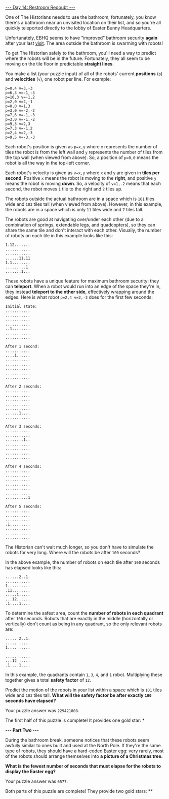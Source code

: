 [--- Day 14: Restroom Redoubt ---](https://adventofcode.com/2024/day/14)

One of The Historians needs to use the bathroom; fortunately, you know there's a bathroom near an unvisited location on their list, and so you're all quickly teleported directly to the lobby of Easter Bunny Headquarters.

Unfortunately, EBHQ seems to have "improved" bathroom security **again** after your last [visit](https://adventofcode.com/2016/day/2). The area outside the bathroom is swarming with robots!

To get The Historian safely to the bathroom, you'll need a way to predict where the robots will be in the future. Fortunately, they all seem to be moving on the tile floor in predictable **straight lines**.

You make a list (your puzzle input) of all of the robots' current **positions** (`p`) and **velocities** (`v`), one robot per line. For example:

    p=0,4 v=3,-3
    p=6,3 v=-1,-3
    p=10,3 v=-1,2
    p=2,0 v=2,-1
    p=0,0 v=1,3
    p=3,0 v=-2,-2
    p=7,6 v=-1,-3
    p=3,0 v=-1,-2
    p=9,3 v=2,3
    p=7,3 v=-1,2
    p=2,4 v=2,-3
    p=9,5 v=-3,-3

Each robot's position is given as `p=x,y` where `x` represents the number of tiles the robot is from the left wall and `y` represents the number of tiles from the top wall (when viewed from above). So, a position of `p=0,0` means the robot is all the way in the top-left corner.

Each robot's velocity is given as `v=x,y` where `x` and `y` are given in **tiles per second**. Positive `x` means the robot is moving to the **right**, and positive `y` means the robot is moving **down**. So, a velocity of `v=1,-2` means that each second, the robot moves `1` tile to the right and `2` tiles up.

The robots outside the actual bathroom are in a space which is `101` tiles wide and `103` tiles tall (when viewed from above). However, in this example, the robots are in a space which is only `11` tiles wide and `7` tiles tall.

The robots are good at navigating over/under each other (due to a combination of springs, extendable legs, and quadcopters), so they can share the same tile and don't interact with each other. Visually, the number of robots on each tile in this example looks like this:

    1.12.......
    ...........
    ...........
    ......11.11
    1.1........
    .........1.
    .......1...

These robots have a unique feature for maximum bathroom security: they can **teleport**. When a robot would run into an edge of the space they're in, they instead **teleport to the other side**, effectively wrapping around the edges. Here is what robot `p=2,4 v=2,-3` does for the first few seconds:

    Initial state:
    ...........
    ...........
    ...........
    ...........
    ..1........
    ...........
    ...........

    After 1 second:
    ...........
    ....1......
    ...........
    ...........
    ...........
    ...........
    ...........

    After 2 seconds:
    ...........
    ...........
    ...........
    ...........
    ...........
    ......1....
    ...........

    After 3 seconds:
    ...........
    ...........
    ........1..
    ...........
    ...........
    ...........
    ...........

    After 4 seconds:
    ...........
    ...........
    ...........
    ...........
    ...........
    ...........
    ..........1

    After 5 seconds:
    ...........
    ...........
    ...........
    .1.........
    ...........
    ...........
    ...........

The Historian can't wait much longer, so you don't have to simulate the robots for very long. Where will the robots be after `100` seconds?

In the above example, the number of robots on each tile after `100` seconds has elapsed looks like this:

    ......2..1.
    ...........
    1..........
    .11........
    .....1.....
    ...12......
    .1....1....

To determine the safest area, count the **number of robots in each quadrant** after `100` seconds. Robots that are exactly in the middle (horizontally or vertically) don't count as being in any quadrant, so the only relevant robots are:

    ..... 2..1.
    ..... .....
    1.... .....
            
    ..... .....
    ...12 .....
    .1... 1....

In this example, the quadrants contain `1`, `3`, `4`, and `1` robot. Multiplying these together gives a total **safety factor** of `12`.

Predict the motion of the robots in your list within a space which is `101` tiles wide and `103` tiles tall. **What will the safety factor be after exactly** **`100`** **seconds have elapsed?**

Your puzzle answer was `229421808`.

The first half of this puzzle is complete! It provides one gold star: *

**--- Part Two ---**

During the bathroom break, someone notices that these robots seem awfully similar to ones built and used at the North Pole. If they're the same type of robots, they should have a hard-coded Easter egg: very rarely, most of the robots should arrange themselves into **a picture of a Christmas tree.**

**What is the fewest number of seconds that must elapse for the robots to display the Easter egg?**

Your puzzle answer was `6577`.

Both parts of this puzzle are complete! They provide two gold stars: **